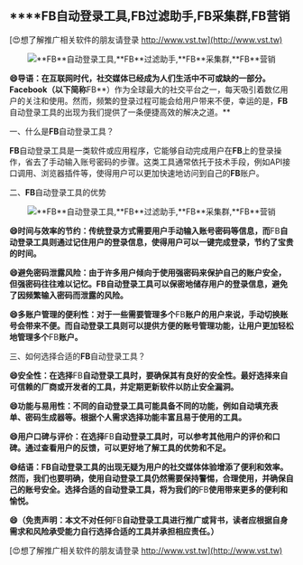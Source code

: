 ## ****FB**自动登录工具,**FB**过滤助手,**FB**采集群,**FB**营销**

[😍想了解推广相关软件的朋友请登录 http://www.vst.tw](http://www.vst.tw)

 <center><img src="https://vst.tw/MP4/tuiguang/png/5.png" alt="**FB**自动登录工具,**FB**过滤助手,**FB**采集群,**FB**营销"></center>

**😄导语：在互联网时代，社交媒体已经成为人们生活中不可或缺的一部分。Facebook（以下简称**FB**）作为全球最大的社交平台之一，每天吸引着数亿用户的关注和使用。然而，频繁的登录过程可能会给用户带来不便，幸运的是，**FB**自动登录工具的出现为我们提供了一条便捷高效的解决之道。**

一、什么是**FB**自动登录工具？

**FB**自动登录工具是一类软件或应用程序，它能够自动完成用户在**FB**上的登录操作，省去了手动输入账号密码的步骤。这类工具通常依托于技术手段，例如API接口调用、浏览器插件等，使得用户可以更加快速地访问到自己的**FB**账户。

二、**FB**自动登录工具的优势

 <center><img src="https://vst.tw/MP4/tuiguang/png/2.png" alt="**FB**自动登录工具,**FB**过滤助手,**FB**采集群,**FB**营销"></center>

**😄时间与效率的节约：传统登录方式需要用户手动输入账号密码等信息，而**FB**自动登录工具则通过记住用户的登录信息，使得用户可以一键完成登录，节约了宝贵的时间。**

**😄避免密码泄露风险：由于许多用户倾向于使用强密码来保护自己的账户安全，但强密码往往难以记忆。**FB**自动登录工具可以保密地储存用户的登录信息，避免了因频繁输入密码而泄露的风险。**

**😄多账户管理的便利性：对于一些需要管理多个**FB**账户的用户来说，手动切换账号会带来不便。而自动登录工具则可以提供方便的账号管理功能，让用户更加轻松地管理多个**FB**账户。**

三、如何选择合适的**FB**自动登录工具？

**😄安全性：在选择**FB**自动登录工具时，要确保其有良好的安全性。最好选择来自可信赖的厂商或开发者的工具，并定期更新软件以防止安全漏洞。**

**😄功能与易用性：不同的自动登录工具可能具备不同的功能，例如自动填充表单、密码生成器等。根据个人需求选择功能丰富且易于使用的工具。**

**😄用户口碑与评价：在选择**FB**自动登录工具时，可以参考其他用户的评价和口碑。通过查看用户的反馈，可以更好地了解工具的优势和不足。**

**😄结语：**FB**自动登录工具的出现无疑为用户的社交媒体体验增添了便利和效率。然而，我们也要明确，使用自动登录工具仍然需要保持警惕，合理使用，并确保自己的账号安全。选择合适的自动登录工具，将为我们的**FB**使用带来更多的便利和愉悦。**

**😄（免责声明：本文不对任何**FB**自动登录工具进行推广或背书，读者应根据自身需求和风险承受能力自行选择合适的工具并承担相应责任。）**

[😍想了解推广相关软件的朋友请登录 http://www.vst.tw](http://www.vst.tw)



